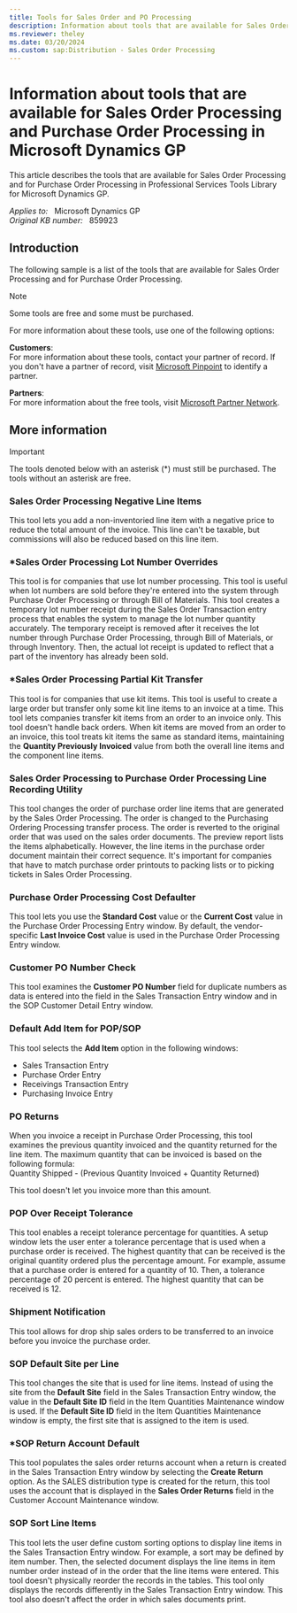 ```yaml
---
title: Tools for Sales Order and PO Processing
description: Information about tools that are available for Sales Order Processing and Purchase Order Processing in Microsoft Dynamics GP.
ms.reviewer: theley
ms.date: 03/20/2024
ms.custom: sap:Distribution - Sales Order Processing
---
```

# Information about tools that are available for Sales Order Processing and Purchase Order Processing in Microsoft Dynamics GP

This article describes the tools that are available for Sales Order Processing and for Purchase Order Processing in Professional Services Tools Library for Microsoft Dynamics GP.

_Applies to:_ &nbsp; Microsoft Dynamics GP  
_Original KB number:_ &nbsp; 859923

## Introduction

The following sample is a list of the tools that are available for Sales Order Processing and for Purchase Order Processing.

> [!NOTE]
> Some tools are free and some must be purchased.

For more information about these tools, use one of the following options:

**Customers**:  
For more information about these tools, contact your partner of record. If you don't have a partner of record, visit [Microsoft Pinpoint](https://www.microsoft.com/solution-providers/home) to identify a partner.

**Partners**:  
For more information about the free tools, visit [Microsoft Partner Network](https://partner.microsoft.com/solutions/business-applications/dynamics-onprem).

## More information

> [!IMPORTANT]
> The tools denoted below with an asterisk (*) must still be purchased. The tools without an asterisk are free.

### Sales Order Processing Negative Line Items

This tool lets you add a non-inventoried line item with a negative price to reduce the total amount of the invoice. This line can't be taxable, but commissions will also be reduced based on this line item.

### *Sales Order Processing Lot Number Overrides

This tool is for companies that use lot number processing. This tool is useful when lot numbers are sold before they're entered into the system through Purchase Order Processing or through Bill of Materials. This tool creates a temporary lot number receipt during the Sales Order Transaction entry process that enables the system to manage the lot number quantity accurately. The temporary receipt is removed after it receives the lot number through Purchase Order Processing, through Bill of Materials, or through Inventory. Then, the actual lot receipt is updated to reflect that a part of the inventory has already been sold.

### *Sales Order Processing Partial Kit Transfer

This tool is for companies that use kit items. This tool is useful to create a large order but transfer only some kit line items to an invoice at a time. This tool lets companies transfer kit items from an order to an invoice only. This tool doesn't handle back orders. When kit items are moved from an order to an invoice, this tool treats kit items the same as standard items, maintaining the **Quantity Previously Invoiced** value from both the overall line items and the component line items.

### Sales Order Processing to Purchase Order Processing Line Recording Utility

This tool changes the order of purchase order line items that are generated by the Sales Order Processing. The order is changed to the Purchasing Ordering Processing transfer process. The order is reverted to the original order that was used on the sales order documents. The preview report lists the items alphabetically. However, the line items in the purchase order document maintain their correct sequence. It's important for companies that have to match purchase order printouts to packing lists or to picking tickets in Sales Order Processing.

### Purchase Order Processing Cost Defaulter

This tool lets you use the **Standard Cost** value or the **Current Cost** value in the Purchase Order Processing Entry window. By default, the vendor-specific **Last Invoice Cost** value is used in the Purchase Order Processing Entry window.

### Customer PO Number Check

This tool examines the **Customer PO Number** field for duplicate numbers as data is entered into the field in the Sales Transaction Entry window and in the SOP Customer Detail Entry window.

### Default Add Item for POP/SOP

This tool selects the **Add Item** option in the following windows:

- Sales Transaction Entry
- Purchase Order Entry
- Receivings Transaction Entry
- Purchasing Invoice Entry

### PO Returns

When you invoice a receipt in Purchase Order Processing, this tool examines the previous quantity invoiced and the quantity returned for the line item. The maximum quantity that can be invoiced is based on the following formula:  
Quantity Shipped - (Previous Quantity Invoiced + Quantity Returned)

This tool doesn't let you invoice more than this amount.

### POP Over Receipt Tolerance

This tool enables a receipt tolerance percentage for quantities. A setup window lets the user enter a tolerance percentage that is used when a purchase order is received. The highest quantity that can be received is the original quantity ordered plus the percentage amount. For example, assume that a purchase order is entered for a quantity of 10. Then, a tolerance percentage of 20 percent is entered. The highest quantity that can be received is 12.

### Shipment Notification

This tool allows for drop ship sales orders to be transferred to an invoice before you invoice the purchase order.

### SOP Default Site per Line

This tool changes the site that is used for line items. Instead of using the site from the **Default Site** field in the Sales Transaction Entry window, the value in the **Default Site ID** field in the Item Quantities Maintenance window is used. If the **Default Site ID** field in the Item Quantities Maintenance window is empty, the first site that is assigned to the item is used.

### *SOP Return Account Default

This tool populates the sales order returns account when a return is created in the Sales Transaction Entry window by selecting the **Create Return** option. As the SALES distribution type is created for the return, this tool uses the account that is displayed in the **Sales Order Returns** field in the Customer Account Maintenance window.

### SOP Sort Line Items

This tool lets the user define custom sorting options to display line items in the Sales Transaction Entry window. For example, a sort may be defined by item number. Then, the selected document displays the line items in item number order instead of in the order that the line items were entered. This tool doesn't physically reorder the records in the tables. This tool only displays the records differently in the Sales Transaction Entry window. This tool also doesn't affect the order in which sales documents print.
